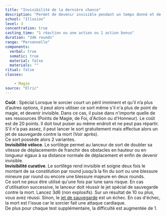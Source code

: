 ```yaml
---
title: "Invisibilité de la dernière chance"
description: "Permet de devenir invisible pendant un temps donné et de bénéficier d'un avantage."
school: "Illusion"
level: 3
concentration: true
casting_time: "1 réaction ou une action ou 1 action bonus"
duration: "3d6 rounds"
range: "Personnelle"
components:
  verbal: true
  somatic: true
  material: false
  materials: ""
ritual: false
classes:

    - Magie
source: "Elric"
---
```

**Coût** : Spécial
Lorsque le sorcier court un péril imminent et qu’il n’a plus d’autres options, il peut alors utiliser ce sort même s'il n'a plus de point de magie, et devenir invisible. Dans ce cas, il puise dans n'importe quelle de ses ressources (Points de Magie, de Foi, d'Action ou d'Honneur). Le coût est de 20 points. Il doit tout puiser au même endroit et ne peut pas répartir. S'il n'a pas assez, il peut lancer le sort gratuitement mais effectue alors un jet de sauvegarde contre la mort (Voir après).  
Ce sort possède alors 2 variantes.  
**Invisibilité véloce**. Le sortilège permet au lanceur de sort de doubler sa vitesse de déplacementn de franchir des obstacles en hauteur ou en longueur égaux à sa distance normale de déplacement et enfin de devenir invisible.   
**Invisibilité curative**. Le sortilège rend invisible et soigne deux fois le montant de sa constitution par round jusqu’à la fin du sort ou une blessure mineure par round ou encore une blessure majeure en deux rounds.  
Ce sort ne peux être utilisé qu'une fois par lune sans risque. En cas d'utilisation successive, le lanceur doit réussir le jet spécial de sauvegarde contre la mort. Lancez 3d6 (non explosifs). Sur un résultat de 10 ou plus, vous avez réussi. Sinon, le [jet de sauvegarde](/utiliser-les-caracteristiques/#jets-de-sauvegarde) est un échec. En cas d'échec, la mort est l'issue car le sorcier fait une attaque cardiaque.  
De plus pour chaque test supplémentaire, la difficulté est augmentée de 1.   
